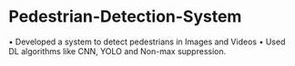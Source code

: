 # Pedestrian-Detection-System
•	Developed a system to detect pedestrians in Images and Videos
•	Used DL algorithms like CNN, YOLO and Non-max suppression.
